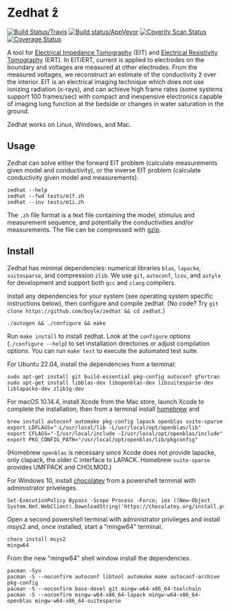# Zedhat ẑ

[![Build Status/Travis](https://travis-ci.org/boyle/zedhat.svg?branch=master)](https://travis-ci.org/boyle/zedhat)
[![Build status/AppVeyor](https://ci.appveyor.com/api/projects/status/7dy3y55lnfxp4a5f/branch/master?svg=true)](https://ci.appveyor.com/project/boyle/zedhat/branch/master)
[![Coverity Scan Status](https://scan.coverity.com/projects/15229/badge.svg)](https://scan.coverity.com/projects/boyle-zedhat)
[![Coverage Status](https://coveralls.io/repos/github/boyle/zedhat/badge.svg?branch=master)](https://coveralls.io/github/boyle/zedhat?branch=master)

A tool for [Electrical Impedance Tomography](https://en.wikipedia.org/wiki/Electrical_impedance_tomography) (EIT)
and [Electrical Resistivity Tomography](https://en.wikipedia.org/wiki/Electrical_resistivity_tomography) (ERT).
In EIT/ERT, current is applied to electrodes on the boundary and voltages are measured at other electrodes.
From the measured voltages, we reconstruct an estimate of the conductivity ẑ over the interior.
EIT is an electrical imaging technique
which does not use ionizing radiation (x-rays),
and can achieve high frame rates
(some systems support 100 frames/sec)
with compact and inexpensive electronics capable of imaging
lung function at the bedside or changes in water saturation in the ground.

Zedhat works on Linux, Windows, and Mac.

## Usage

Zedhat can solve either the forward EIT problem (calculate measurements given
model and conductivity), or the inverse EIT problem (calculate conductivity
given model and measurements).
```
zedhat --help
zedhat --fwd tests/m1f.zh
zedhat --inv tests/m1i.zh 
```
The `.zh` file format is a text file containing the
 model, stimulus and measurement sequence, and potentially the conductivities and/or measurements.
The file can be compressed with [gzip](https://www.gnu.org/software/gzip/).

## Install

Zedhat has minimal dependencies: numerical libraries `blas`, `lapacke`, `suitesparse`, and compression `zlib`.
We use `git`, `autoconf`, `lcov`, and `astyle` for development and support both
`gcc` and `clang` compilers.

Install any dependencies for your system (see operating system specific instructions below), then configure and compile zedhat.
(No code? Try `git clone https://github.com/boyle/zedhat && cd zedhat`.)
```
./autogen && ./configure && make
```
Run `make install` to install zedhat.
Look at the `configure` options (`./configure --help`) to set installation
directories or adjust compilation options.
You can run `make test` to execute the automated test suite.


For Ubuntu 22.04, install the dependencies from a terminal:
```
sudo apt-get install git build-essential pkg-config autoconf gfortran
sudo apt-get install libblas-dev libopenblas-dev libsuitesparse-dev liblapacke-dev zlib1g-dev
```

For macOS 10.14.4, install Xcode from the Mac store, launch Xcode to complete the installation, then from a terminal install [homebrew](https://brew.sh) and
```
brew install autoconf automake pkg-config lapack openblas suite-sparse
export LDFLAGS="-L/usr/local/lib -L/usr/local/opt/openblas/lib"
export CFLAGS="-I/usr/local/include -I/usr/local/opt/openblas/include"
export PKG_CONFIG_PATH="/usr/local/opt/openblas/lib/pkgconfig"
```
(Homebrew `openblas` is necessary since Xcode does not provide lapacke, only
clapack, the older C interface to LAPACK.
Homebrew `suite-sparse` provides UMFPACK and CHOLMOD.)


For Windows 10, install [chocolatey](https://chocolatey.org/install) from a powershell terminal with administrator priveleges.
```
Set-ExecutionPolicy Bypass -Scope Process -Force; iex ((New-Object System.Net.WebClient).DownloadString('https://chocolatey.org/install.ps1'))
```
Open a second powershell terminal with administrator privileges and install msys2 and, once installed, start a "mingw64" terminal.
```
choco install msys2
mingw64
```
From the new "mingw64" shell window install the dependencies.
```
pacman -Syu
pacman -S --noconfirm autoconf libtool automake make autoconf-archive pkg-config
pacman -S --noconfirm base-devel git mingw-w64-x86_64-toolchain
pacman -S --noconfirm mingw-w64-x86_64-lapack mingw-w64-x86_64-openblas mingw-w64-x86_64-suitesparse
```
